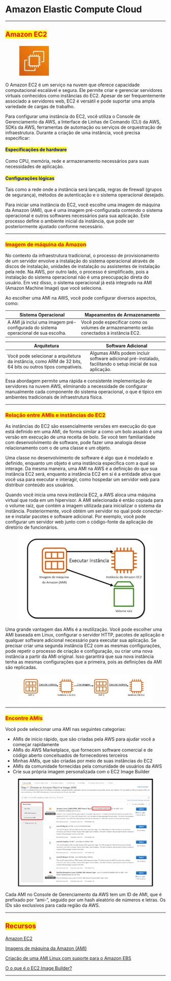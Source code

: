 # Amazon Elastic Compute Cloud

***

## <mark style="color:red;">Amazon EC2</mark>

<figure><img src="../../.gitbook/assets/image (8) (1).png" alt=""><figcaption></figcaption></figure>

O Amazon EC2 é um serviço na nuvem que oferece capacidade computacional escalável e segura. Ele permite criar e gerenciar servidores virtuais conhecidos como instâncias do EC2. Apesar de ser frequentemente associado a servidores web, EC2 é versátil e pode suportar uma ampla variedade de cargas de trabalho.

Para configurar uma instância do EC2, você utiliza o Console de Gerenciamento da AWS, a Interface de Linhas de Comando (CLI) da AWS, SDKs da AWS, ferramentas de automação ou serviços de orquestração de infraestrutura. Durante a criação de uma instância, você precisa especificar:

#### <mark style="color:blue;">**Especificações de hardware**</mark>

Como CPU, memória, rede e armazenamento necessários para suas necessidades de aplicação.

#### <mark style="color:blue;">**Configurações lógicas**</mark>

Tais como a rede onde a instância será lançada, regras de firewall (grupos de segurança), métodos de autenticação e o sistema operacional desejado.

Para iniciar uma instância do EC2, você escolhe uma imagem de máquina da Amazon (AMI), que é uma imagem pré-configurada contendo o sistema operacional e outros softwares necessários para sua aplicação. Este processo define o ambiente inicial da instância, que pode ser posteriormente ajustado conforme necessário.

***

### <mark style="color:red;">Imagem de máquina da Amazon</mark>

No contexto da infraestrutura tradicional, o processo de provisionamento de um servidor envolve a instalação do sistema operacional através de discos de instalação, unidades de instalação ou assistentes de instalação pela rede. Na AWS, por outro lado, o processo é simplificado, pois a instalação do sistema operacional não é uma preocupação direta do usuário. Em vez disso, o sistema operacional já está integrado na AMI (Amazon Machine Image) que você seleciona.

Ao escolher uma AMI na AWS, você pode configurar diversos aspectos, como:

| Sistema Operacional                                                               | Mapeamentos de Armazenamento                                                             |
| --------------------------------------------------------------------------------- | ---------------------------------------------------------------------------------------- |
| A AMI já inclui uma imagem pré-configurada do sistema operacional de sua escolha. | Você pode especificar como os volumes de armazenamento serão conectados à instância EC2. |

| Arquitetura                                                                                                | Software Adicional                                                                                         |
| ---------------------------------------------------------------------------------------------------------- | ---------------------------------------------------------------------------------------------------------- |
| Você pode selecionar a arquitetura da instância, como ARM de 32 bits, 64 bits ou outros tipos compatíveis. | Algumas AMIs podem incluir software adicional pré-instalado, facilitando o setup inicial de sua aplicação. |

Essa abordagem permite uma rápida e consistente implementação de servidores na nuvem AWS, eliminando a necessidade de configurar manualmente cada componente do sistema operacional, o que é típico em ambientes tradicionais de infraestrutura física.

***

### <mark style="color:red;">Relação entre AMIs e instâncias do EC2</mark>

As instâncias do EC2 são essencialmente versões em execução do que está definido em uma AMI, de forma similar a como um bolo assado é uma versão em execução de uma receita de bolo. Se você tem familiaridade com desenvolvimento de software, pode fazer uma analogia desse relacionamento com o de uma classe e um objeto.

Uma classe no desenvolvimento de software é algo que é modelado e definido, enquanto um objeto é uma instância específica com a qual se interage. Da mesma maneira, uma AMI na AWS é a definição do que sua instância EC2 será, enquanto a instância EC2 em si é a entidade ativa que você usa para executar e interagir, como hospedar um servidor web para distribuir conteúdo aos usuários.

Quando você inicia uma nova instância EC2, a AWS aloca uma máquina virtual que roda em um hipervisor. A AMI selecionada é então copiada para o volume raiz, que contém a imagem utilizada para inicializar o sistema da instância. Posteriormente, você obtém um servidor no qual pode conectar-se e instalar pacotes e software adicional. Por exemplo, você pode configurar um servidor web junto com o código-fonte da aplicação de diretório de funcionários.

<figure><img src="../../.gitbook/assets/image (9).png" alt=""><figcaption></figcaption></figure>

Uma grande vantagem das AMIs é a reutilização. Você pode escolher uma AMI baseada em Linux, configurar o servidor HTTP, pacotes de aplicação e qualquer software adicional necessário para executar sua aplicação. Se precisar criar uma segunda instância EC2 com as mesmas configurações, pode repetir o processo de criação e configuração, ou criar uma nova instância a partir da AMI original. Isso garantirá que sua nova instância tenha as mesmas configurações que a primeira, pois as definições da AMI são replicadas.

<figure><img src="../../.gitbook/assets/image (10).png" alt=""><figcaption></figcaption></figure>

***

### <mark style="color:red;">Encontre AMIs</mark>

Você pode selecionar uma AMI nas seguintes categorias:

* AMIs de início rápido, que são criadas pela AWS para ajudar você a começar rapidamente
* AMIs do AWS Marketplace, que fornecem software comercial e de código aberto conceituados de fornecedores terceiros
* Minhas AMIs, que são criadas por meio de suas instâncias do EC2
* AMIs da comunidade fornecidas pela comunidade de usuários da AWS
* Crie sua própria imagem personalizada com o EC2 Image Builder

<figure><img src="../../.gitbook/assets/image (11).png" alt=""><figcaption></figcaption></figure>

Cada AMI no Console de Gerenciamento da AWS tem um ID de AMI, que é prefixado por “ami-”, seguido por um hash aleatório de números e letras. Os IDs são exclusivos para cada região da AWS.

***

## <mark style="color:red;">**Recursos**</mark>

[Amazon EC2](https://aws.amazon.com/ec2/)

[Imagens de máquina da Amazon (AMI)](https://docs.aws.amazon.com/AWSEC2/latest/UserGuide/AMIs.html)

[Criação de uma AMI Linux com suporte para o Amazon EBS](https://docs.aws.amazon.com/AWSEC2/latest/UserGuide/creating-an-ami-ebs.html)

[O o que é o EC2 Image Builder?](https://docs.aws.amazon.com/imagebuilder/latest/userguide/what-is-image-builder.html)

***
